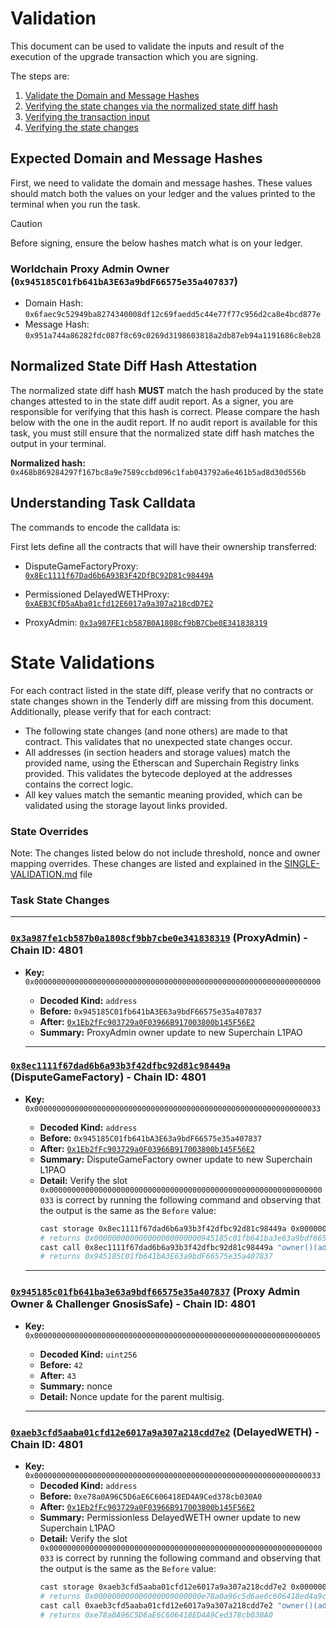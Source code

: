 # Validation

This document can be used to validate the inputs and result of the execution of the upgrade transaction which you are signing.

The steps are:
1. [Validate the Domain and Message Hashes](#expected-domain-and-message-hashes)
2. [Verifying the state changes via the normalized state diff hash](#normalized-state-diff-hash-attestation)
3. [Verifying the transaction input](#understanding-task-calldata)
4. [Verifying the state changes](#task-state-changes)

## Expected Domain and Message Hashes

First, we need to validate the domain and message hashes. These values should match both the values on your ledger and the values printed to the terminal when you run the task.

> [!CAUTION]
>
> Before signing, ensure the below hashes match what is on your ledger.
>
> ### Worldchain Proxy Admin Owner (`0x945185C01fb641bA3E63a9bdF66575e35a407837`)
>
> - Domain Hash:  `0x6faec9c52949ba8274340008df12c69faedd5c44e77f77c956d2ca8e4bcd877e`
> - Message Hash: `0x951a744a86282fdc087f8c69c0269d3198603818a2db87eb94a1191686c8eb28`

## Normalized State Diff Hash Attestation

The normalized state diff hash **MUST** match the hash produced by the state changes attested to in the state diff audit report. As a signer, you are responsible for verifying that this hash is correct. Please compare the hash below with the one in the audit report. If no audit report is available for this task, you must still ensure that the normalized state diff hash matches the output in your terminal.

**Normalized hash:** `0x468b869284297f167bc8a9e7589ccbd096c1fab043792a6e461b5ad8d30d556b`

## Understanding Task Calldata

The commands to encode the calldata is:

First lets define all the contracts that will have their ownership transferred:

- DisputeGameFactoryProxy: [`0x8Ec1111f67Dad6b6A93B3F42DfBC92D81c98449A`](https://github.com/ethereum-optimism/superchain-registry/blob/1ff0df40c7602761c55ab2cb693614ca0382bd64/superchain/configs/sepolia/worldchain.toml#L64C30-L64C72)

- Permissioned DelayedWETHProxy: [`0xAEB3CfD5aAba01cfd12E6017a9a307a218cdD7E2`](https://sepolia.etherscan.io/address/0x552334Bf0B124bD89BFF744f33Ca7e49d44a80Ac#readContract#F37)

- ProxyAdmin: [`0x3a987FE1cb587B0A1808cf9bB7Cbe0E341838319`](https://github.com/ethereum-optimism/superchain-registry/blob/1ff0df40c7602761c55ab2cb693614ca0382bd64/superchain/configs/sepolia/worldchain.toml#L60C17-L60C59)


# State Validations

For each contract listed in the state diff, please verify that no contracts or state changes shown in the Tenderly diff are missing from this document. Additionally, please verify that for each contract:

- The following state changes (and none others) are made to that contract. This validates that no unexpected state
  changes occur.
- All addresses (in section headers and storage values) match the provided name, using the Etherscan and Superchain
  Registry links provided. This validates the bytecode deployed at the addresses contains the correct logic.
- All key values match the semantic meaning provided, which can be validated using the storage layout links provided.

### State Overrides

Note: The changes listed below do not include threshold, nonce and owner mapping overrides. These changes are listed and explained in the [SINGLE-VALIDATION.md](../../../../../SINGLE-VALIDATION.md) file

### Task State Changes
---

### [`0x3a987fe1cb587b0a1808cf9bb7cbe0e341838319`](https://github.com/ethereum-optimism/superchain-registry/blob/1ff0df40c7602761c55ab2cb693614ca0382bd64/superchain/configs/sepolia/worldchain.toml#L60) (ProxyAdmin) - Chain ID: 4801

- **Key:**          `0x0000000000000000000000000000000000000000000000000000000000000000`
  - **Decoded Kind:** `address`
  - **Before:** `0x945185C01fb641bA3E63a9bdF66575e35a407837`
  - **After:** [`0x1Eb2fFc903729a0F03966B917003800b145F56E2`](https://github.com/ethereum-optimism/superchain-registry/blob/d82a61168fd1d7ef522ed8e213ce23c853031495/superchain/configs/sepolia/op.toml#L46)
  - **Summary:** ProxyAdmin owner update to new Superchain L1PAO

  ---
  
### [`0x8ec1111f67dad6b6a93b3f42dfbc92d81c98449a`](https://github.com/ethereum-optimism/superchain-registry/blob/1ff0df40c7602761c55ab2cb693614ca0382bd64/superchain/configs/sepolia/worldchain.toml#L64) (DisputeGameFactory) - Chain ID: 4801

- **Key:**          `0x0000000000000000000000000000000000000000000000000000000000000033`
  - **Decoded Kind:** `address`
  - **Before:** `0x945185C01fb641bA3E63a9bdF66575e35a407837`
  - **After:** [`0x1Eb2fFc903729a0F03966B917003800b145F56E2`](https://github.com/ethereum-optimism/superchain-registry/blob/d82a61168fd1d7ef522ed8e213ce23c853031495/superchain/configs/sepolia/op.toml#L46)
  - **Summary:** DisputeGameFactory owner update to new Superchain L1PAO
  - **Detail:** Verify the slot `0x0000000000000000000000000000000000000000000000000000000000000033` is correct by running the following command and observing that the output is the same as the `Before` value:
    ```bash
    cast storage 0x8ec1111f67dad6b6a93b3f42dfbc92d81c98449a 0x0000000000000000000000000000000000000000000000000000000000000033 --rpc-url sepolia
    # returns 0x000000000000000000000000945185c01fb641ba3e63a9bdf66575e35a407837
    cast call 0x8ec1111f67dad6b6a93b3f42dfbc92d81c98449a "owner()(address)" --rpc-url sepolia
    # returns 0x945185C01fb641bA3E63a9bdF66575e35a407837
    ```
  
  ---
  
### [`0x945185c01fb641ba3e63a9bdf66575e35a407837`](https://github.com/ethereum-optimism/superchain-registry/blob/1ff0df40c7602761c55ab2cb693614ca0382bd64/superchain/configs/sepolia/worldchain.toml#L44) (Proxy Admin Owner & Challenger GnosisSafe) - Chain ID: 4801

- **Key:**          `0x0000000000000000000000000000000000000000000000000000000000000005`
  
  - **Decoded Kind:** `uint256`
  - **Before:** `42`
  - **After:** `43`
  - **Summary:** nonce
  - **Detail:** Nonce update for the parent multisig.
  
  ---
  
### [`0xaeb3cfd5aaba01cfd12e6017a9a307a218cdd7e2`](https://sepolia.etherscan.io/address/0x552334Bf0B124bD89BFF744f33Ca7e49d44a80Ac#readContract#F37) (DelayedWETH) - Chain ID: 4801

- **Key:**          `0x0000000000000000000000000000000000000000000000000000000000000033`
  - **Decoded Kind:** `address`
  - **Before:** `0xe78a0A96C5D6aE6C606418ED4A9Ced378cb030A0`
  - **After:** [`0x1Eb2fFc903729a0F03966B917003800b145F56E2`](https://github.com/ethereum-optimism/superchain-registry/blob/d82a61168fd1d7ef522ed8e213ce23c853031495/superchain/configs/sepolia/op.toml#L46)
  - **Summary:** Permissionless DelayedWETH owner update to new Superchain L1PAO
  - **Detail:** Verify the slot `0x0000000000000000000000000000000000000000000000000000000000000033` is correct by running the following command and observing that the output is the same as the `Before` value:
    ```bash
    cast storage 0xaeb3cfd5aaba01cfd12e6017a9a307a218cdd7e2 0x0000000000000000000000000000000000000000000000000000000000000033 --rpc-url sepolia
    # returns 0x000000000000000000000000e78a0a96c5d6ae6c606418ed4a9ced378cb030a0
    cast call 0xaeb3cfd5aaba01cfd12e6017a9a307a218cdd7e2 "owner()(address)" --rpc-url sepolia
    # returns 0xe78a0A96C5D6aE6C606418ED4A9Ced378cb030A0
    ```